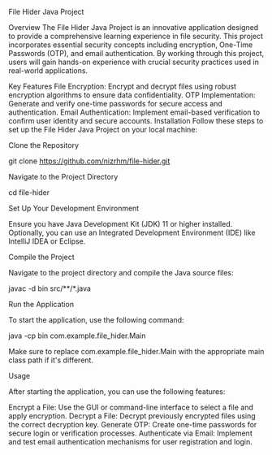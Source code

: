 File Hider Java Project

Overview
The File Hider Java Project is an innovative application designed to provide a comprehensive learning experience in file security. This project incorporates essential security concepts including encryption, One-Time Passwords (OTP), and email authentication. By working through this project, users will gain hands-on experience with crucial security practices used in real-world applications.

Key Features
File Encryption: Encrypt and decrypt files using robust encryption algorithms to ensure data confidentiality.
OTP Implementation: Generate and verify one-time passwords for secure access and authentication.
Email Authentication: Implement email-based verification to confirm user identity and secure accounts.
Installation
Follow these steps to set up the File Hider Java Project on your local machine:

Clone the Repository

git clone https://github.com/nizrhm/file-hider.git

Navigate to the Project Directory

cd file-hider

Set Up Your Development Environment

Ensure you have Java Development Kit (JDK) 11 or higher installed.
Optionally, you can use an Integrated Development Environment (IDE) like IntelliJ IDEA or Eclipse.

Compile the Project

Navigate to the project directory and compile the Java source files:

javac -d bin src/**/*.java

Run the Application

To start the application, use the following command:

java -cp bin com.example.file_hider.Main

Make sure to replace com.example.file_hider.Main with the appropriate main class path if it's different.

Usage

After starting the application, you can use the following features:

Encrypt a File: Use the GUI or command-line interface to select a file and apply encryption.
Decrypt a File: Decrypt previously encrypted files using the correct decryption key.
Generate OTP: Create one-time passwords for secure login or verification processes.
Authenticate via Email: Implement and test email authentication mechanisms for user registration and login.
